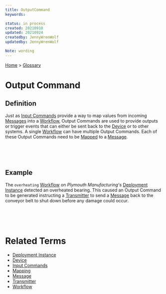 ```yaml
---
title: OutputCommand
keywords: 

status: in process
created: 20210910
updated: 20210924
createdby: JennyWrenWolf
updatedby: JennyWrenWolf

Note: wording
---
```

[Home](../Index.md) > [Glossary](./Index.md)

# Output Command
## Definition
Just as [Input Commands](./InputCommand.md) provide a way to map values from incoming [Messages](./Message.md) into a [Workflow](./Workflow.md), Output Commands are used to provide outputs or trigger events that can either be sent back to the [Device](./Device.md) or to other systems.  A single [Workflow](./Workflow.md) can have multiple Output Commands.  Each of these Output Commands need to be [Mapped](./Mapping.md) to a [Message](./Message.md).

<br>
<br>
<br>

## Example
The `overheating` [Workflow](./Workflow.md) on *Plymouth Manufacturing's* [Deployment Instance](./DeploymentInstance.md) detected an overheated bearing.  This caused an Output Command to be generated instructing a [Transmitter](./Transmitter.md) to send a [Message](./Message.md) back to the conveyor belt to shut down before any damage could occur.

<br>
<br>
<br>

# Related Terms
- [Deployment Instance](./DeploymentInstance.md)
- [Device](./Device.md)
- [Input Commands](./InputCommand.md)
- [Mapping](./Mapping.md)
- [Message](./Message.md)
- [Transmitter](./Transmitter.md)
- [Workflow](./Workflow.md)